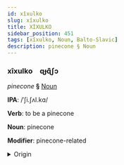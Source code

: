 ```yaml
---
id: xîxulko
slug: xîxulko
title: XİXULKO
sidebar_position: 451
tags: [xîxulko, Noun, Balto-Slavic]
description: pinecone § Noun
---
```


### xîxulko&emsp;<span kind="abugida">ɋɟɋ͊ʃɔ</span>

*pinecone* **§** [Noun](../../tags/Noun)

**IPA**: /ˈʃi.ʃʌl.kɑ/

**Verb**: to be a pinecone

**Noun**: pinecone

**Modifier**: pinecone-related

<details>
    <summary>Origin</summary>
    Macedonian шишарка šišarka [ˈʃiʃarka]<br/>
    <em>Balto-Slavic Language Family</em>
</details>